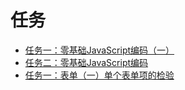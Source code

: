 # 任务

- [任务一：零基础JavaScript编码（一）](./js/1.html)
- [任务二：零基础JavaScript编码](./js/2.html)
- [任务一：表单（一）单个表单项的检验](./js/3.html)
